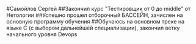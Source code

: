 #Самойлов Сергей
##Закончил курс "Тестировщик от 0 до middle" от Нетологии
##Успешно прошел отборочный БАССЕЙН, зачислен на основную программу обучения
##Обучаюсь на основном треке на языке С (с выбором дальнейшей специализации), закончил ветку начального уровня Devops
